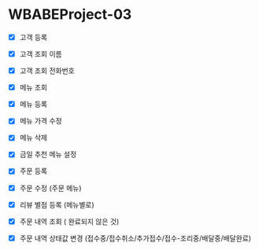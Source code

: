 # WBABEProject-03

- [x] 고객 등록
- [x] 고객 조회 이름
- [x] 고객 조회 전화번호
- [x] 메뉴 조회
- [x] 메뉴 등록
- [x] 메뉴 가격 수정
- [x] 메뉴 삭제
- [x] 금일 추천 메뉴 설정
- [x] 주문 등록
- [x] 주문 수정 (주문 메뉴)
- [x] 리뷰 별점 등록 (메뉴별로)
- [x] 주문 내역 조회 ( 완료되지 않은 것)
- [x] 주문 내역 상태값 변경 (접수중/접수취소/추가접수/접수-조리중/배달중/배달완료)

